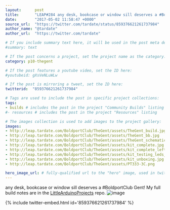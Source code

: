 ```yaml
---
layout:      post
title:       "LEAP#284 any desk, bookcase or window sill deserves a #BoldportClub Gent"
date:        "2017-05-02 11:58:47 +0000"
source_url:  "https://twitter.com/tardate/status/859376621261737984"
author_name: "@tardate"
author_url:  "https://twitter.com/tardate"

# If you include summary text here, it will be used in the post meta description instead of an excerpt from the post body
#summary: text

# If the post concerns a project, set the project name as the category:
category: p10-thegent

# If the post features a youtube video, set the ID here:
#youtubeid: gXsVeNLuWLw

# If the post is mirroring a tweet, set the ID here:
twitterid:  "859376621261737984"

# Tags are used to include the post in specific project collections:
tags:
- builds # includes the post in the project "Community Builds" listing
#- resources # includes the post in the project "Resources" listing

# The images collection is used to add images to the project gallery:
images:
- http://leap.tardate.com/BoldportClub/TheGent/assets/TheGent_build.jpg
- http://leap.tardate.com/BoldportClub/TheGent/assets/TheGent_bb.jpg
- http://leap.tardate.com/BoldportClub/TheGent/assets/TheGent_schematic.jpg
- http://leap.tardate.com/BoldportClub/TheGent/assets/kit_complete.jpg
- http://leap.tardate.com/BoldportClub/TheGent/assets/kit_complete_left_zoom.jpg
- http://leap.tardate.com/BoldportClub/TheGent/assets/kit_testing_leds_with_ligemdio.jpg
- http://leap.tardate.com/BoldportClub/TheGent/assets/kit_unboxing.jpg
- http://leap.tardate.com/BoldportClub/TheGent/assets/PT333-3C.png

hero_image_url: # fully-qualified url to the "hero" image, used in twitter cards for example
---
```


any desk, bookcase or window sill deserves a #BoldportClub Gent!
My full build notes are in the [LittleArduinoProjects](https://github.com/tardate/LittleArduinoProjects/tree/master/BoldportClub/TheGent) repo.
![image](http://leap.tardate.com/BoldportClub/TheGent/assets/TheGent_build.jpg)

{% include twitter-embed.html id='859376621261737984' %}


